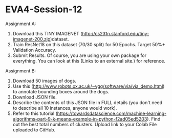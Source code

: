# EVA4-Session-12

Assignment A:
1.	Download this TINY IMAGENET (http://cs231n.stanford.edu/tiny-imagenet-200.zip)dataset. 
2.	Train ResNet18 on this dataset (70/30 split) for 50 Epochs. Target 50%+ Validation Accuracy. 
3.	Submit Results. Of course, you are using your own package for everything. You can look at this (Links to an external site.) for reference.



Assignment B:
1.	Download 50 images of dogs. 
2.	Use this (http://www.robots.ox.ac.uk/~vgg/software/via/via_demo.html) to annotate bounding boxes around the dogs.
3.	Download JSON file. 
4.	Describe the contents of this JSON file in FULL details (you don't need to describe all 10 instances, anyone would work). 
5.	Refer to this tutorial (https://towardsdatascience.com/machine-learning-algorithms-part-9-k-means-example-in-python-f2ad05ed5203). Find out the best total numbers of clusters. Upload link to your Colab File uploaded to GitHub. 
